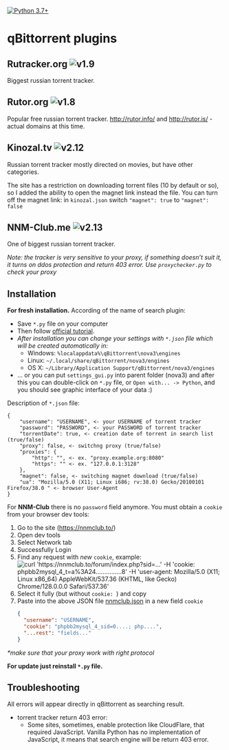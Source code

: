 [![Python 3.7+](https://img.shields.io/badge/python-%3E%3D%20v3.7-blue)](https://www.python.org/downloads/release/python-370/)
# qBittorrent plugins

## Rutracker.org ![v1.9](https://img.shields.io/badge/v1.9-blue)
Biggest russian torrent tracker.

## Rutor.org ![v1.8](https://img.shields.io/badge/v1.8-blue)
Popular free russian torrent tracker. http://rutor.info/ and http://rutor.is/ - actual domains at this time.

## Kinozal.tv ![v2.12](https://img.shields.io/badge/v2.12-blue)
Russian torrent tracker mostly directed on movies, but have other categories.

The site has a restriction on downloading torrent files (10 by default or so), so I added the ability to open the magnet link instead the file.
You can turn off the magnet link: in `kinozal.json` switch `"magnet": true` to `"magnet": false`

## NNM-Club.me ![v2.13](https://img.shields.io/badge/v2.13-blue)
One of biggest russian torrent tracker.

_Note: the tracker is very sensitive to your proxy, if something doesn’t suit it, it turns on ddos protection and return 403 error. Use `proxychecker.py` to check your proxy_

## Installation
**For fresh installation.**
According of the name of search plugin:
* Save `*.py` file on your computer
* Then follow [official tutorial](https://github.com/qbittorrent/search-plugins/wiki/Install-search-plugins).
* _After installation you can change your settings with `*.json` file which will be created automatically in:_
  * Windows: `%localappdata%\qBittorrent\nova3\engines`
  * Linux: `~/.local/share/qBittorrent/nova3/engines`
  * OS X: `~/Library/Application Support/qBittorrent/nova3/engines`
* ... or you can put `settings_gui.py` into parent folder (nova3) and after this you can double-click on `*.py` file, or `Open with... -> Python`, and you should see graphic interface of your data :) 

Description of `*.json` file:
```
{
    "username": "USERNAME", <- your USERNAME of torrent tracker
    "password": "PASSWORD", <- your PASSWORD of torrent tracker
    "torrentDate": true, <- creation date of torrent in search list (true/false)
    "proxy": false, <- switchng proxy (true/false)
    "proxies": {
        "http": "", <- ex. "proxy.example.org:8080"
        "https": "" <- ex. "127.0.0.1:3128"
    },
    "magnet": false, <- switching magnet download (true/false)
    "ua": "Mozilla/5.0 (X11; Linux i686; rv:38.0) Gecko/20100101 Firefox/38.0 " <- browser User-Agent
}
```

For **NNM-Club** there is no `password` field anymore. You must obtain a `cookie` from your browser dev tools:
1. Go to the site (https://nnmclub.to/)
2. Open dev tools
3. Select Network tab
4. Successfully Login
5. Find any request with *new* `cookie`, example:
   ![curl 'https://nnmclub.to/forum/index.php?sid=...' \
   -H 'cookie: phpbb2mysql_4_t=a%3A24...............8' \
   -H 'user-agent: Mozilla/5.0 (X11; Linux x86_64) AppleWebKit/537.36 (KHTML, like Gecko) Chrome/128.0.0.0 Safari/537.36'](https://i.imgur.com/U8j1pvi.png)
6. Select it fully (but without `cookie: `) and copy
7. Paste into the above JSON file [nnmclub.json](/home/username/.local/share/qBittorrent/nova3/engines/nnmclub.json) in
   a new field `cookie`
   ```JSON
   {
     "username": "USERNAME",
     "cookie": "phpbb2mysql_4_sid=0....; php....",
     "...rest": "fields..."
   }
   ```
_*make sure that your proxy work with right protocol_

**For update just reinstall `*.py` file.**

## Troubleshooting
All errors will appear directly in qBittorrent as searching result.
* torrent tracker return 403 error:
  - Some sites, sometimes, enable protection like CloudFlare, that required JavaScript. Vanilla Python has no implementation of JavaScript, it means that search engine will be return 403 error. 
